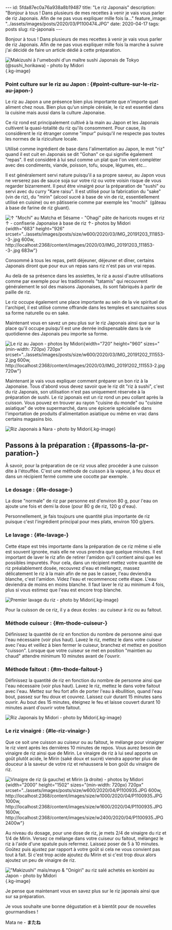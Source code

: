 \-\-- id: 5fda87ec0a76a938a8b19487 title: \"Le riz Japonais\"
description: \"Bonjour à tous ! Dans plusieurs de mes recettes à venir
je vais vous parler de riz Japonais. Afin de ne pas vous expliquer mille
fois la...\" feature_image:
\"../assets/images/posts/2020/03/P1100474.JPG\" date: 2020-04-17 tags:
posts slug: riz-japonais \-\--

Bonjour à tous ! Dans plusieurs de mes recettes à venir je vais vous
parler de riz Japonais. Afin de ne pas vous expliquer mille fois la
marche à suivre j\'ai décidé de faire un article dédié à cette
préparation.

![Makizushi à l\'umeboshi d\'un maître sushi Japonais de Tokyo
([\@sushi_horikawa](https://www.instagram.com/sushi_horikawa/?hl=fr)) -
photo by
Midori](../assets/images/posts/2020/03/IMG_20191123_201832-4.jpg){.kg-image}

### Point culture sur le riz au Japon : {#point-culture-sur-le-riz-au-japon-}

Le riz au Japon a une présence bien plus importante que n\'importe quel
aliment chez nous. Bien plus qu\'un simple céréale, le riz est essentiel
dans la cuisine mais aussi dans la culture Japonaise.

Ce riz rond est principalement cultivé à la main au Japon et les
Japonais cultivent la quasi-totalité du riz qu\'ils consomment. Pour
cause, ils considèrent le riz étranger comme \"impur\" puisqu\'il ne
respecte pas toutes les normes de la riziculture locale.

Utilisé comme ingrédient de base dans l\'alimentation au Japon, le mot
\"riz\" quand il est cuit en Japonais se dit \"Gohan\" ce qui signifie
également \"repas\". Il est considéré à lui seul comme un plat que l\'on
vient compléter avec des condiments, viande, poisson, tofu, soupe,
légumes, etc\...

Il est généralement servi nature puisqu\'il a sa propre saveur, au Japon
vous ne verserez pas de sauce soja sur votre riz ou votre voisin risque
de vous regarder bizarrement. Il peut être vinaigré pour la préparation
de \"sushi\" ou servi avec du curry \"Kare raisu\". Il est utilisé pour
la fabrication du \"sake\" (vin de riz), du \"mirin\" (alcool sucré à
base de vin de riz, essentiellement utilisé en cuisine) ou en pâtisserie
comme par exemple les \"mochi\"  (gâteau à base de farine de riz
gluant).

![↑ \"Mochi\" au Matcha et Sésame - \"Ohagi\" pâte de haricots rouges et
riz ↑ - confiserie Japonaise à base de riz ↑- photos by
Midori](../assets/images/posts/2020/03/IMG_20191203_111853--3-.jpg){width="683"
height="926"
srcset="../assets/images/posts/size/w600/2020/03/IMG_20191203_111853--3-.jpg 600w, http://localhost:2368/content/images/2020/03/IMG_20191203_111853--3-.jpg 683w"}

Consommé à tous les repas, petit déjeuner, déjeuner et dîner, certains
Japonais diront que pour eux un repas sans riz n\'est pas un vrai repas.

Au delà de sa présence dans les assiettes, le riz a aussi d\'autre
utilisations comme par exemple pour les traditionnels \"tatamis\" qui
recouvrent généralement le sol des maisons Japonaises, ils sont
fabriqués à partir de paille de riz.

Le riz occupe également une place importante au sein de la vie spirituel
de l\'archipel, il est utilisé comme offrande dans les temples et
sanctuaires sous sa forme naturelle ou en sake.

Maintenant vous en savez un peu plus sur le riz Japonais ainsi que sur
la place qu\'il occupe puisqu\'il est une denrée indispensable dans la
vie quotidienne des Japonais peu importe sa forme.

![Le riz au Japon - photos by
Midori](../assets/images/posts/2020/03/IMG_20191202_111553-2.jpg){width="720"
height="960" sizes="(min-width: 720px) 720px"
srcset="../assets/images/posts/size/w600/2020/03/IMG_20191202_111553-2.jpg 600w, http://localhost:2368/content/images/2020/03/IMG_20191202_111553-2.jpg 720w"}

Maintenant je vais vous expliquer comment préparer un bon riz à la
Japonaise. Tous d\'abord vous devez savoir que le riz dit \"riz à
sushi\", c\'est du riz Japonais, son utilisation n\'est pas uniquement
réservée à la préparation de sushi. Le riz japonais est un riz rond un
peu collant après la cuisson. Vous pouvez en trouver au rayon \"cuisine
du monde\" ou \"cuisine asiatique\" de votre supermarché, dans une
épicerie spécialisée dans l\'importation de produits d\'alimentation
asiatique ou même en vrac dans certains magasins bio.

![Riz Japonais à Nara - photo by
Midori](../assets/images/posts/2020/03/IMG_20191203_132418-4.jpg){.kg-image}

## Passons à la préparation : {#passons-la-pr-paration-}

À savoir, pour la préparation de ce riz vous allez procéder à une
cuisson dite à l\'étouffée. C\'est une méthode de cuisson à la vapeur, à
feu doux et dans un récipient fermé comme une cocotte par exemple.

### Le dosage : {#le-dosage-}

La dose \"normale\" de riz par personne est d\'environ 80 g, pour l\'eau
on ajoute une fois et demi la dose (pour 80 g de riz, 120 g d\'eau).

Personnellement, je fais toujours une quantité plus importante de riz
puisque c\'est l\'ingrédient principal pour mes plats, environ 100
g/pers.

### Le lavage : {#le-lavage-}

Cette étape est très importante dans la préparation de ce riz même si
elle est souvent ignorée, mais elle ne vous prendra que quelque minutes.
Il est important de laver le riz afin de retirer l\'amidon qu\'il
contient ainsi que les possibles impuretés. Pour cela, dans un récipient
mettez votre quantité de riz préalablement dosée, recouvrez d\'eau et
mélangez, massez délicatement le riz à la main afin de ne pas le casser,
l\'eau deviendra blanche, c\'est l\'amidon. Videz l\'eau et recommencez
cette étape. L\'eau deviendra de moins en moins blanche. Il faut laver
le riz au minimum 4 fois, plus si vous estimez que l\'eau est encore
trop blanche.

![Premier lavage du riz - photo by
Midori](../assets/images/posts/2020/03/P1100420.JPG){.kg-image}

Pour la cuisson de ce riz, il y a deux écoles : au cuiseur à riz ou au
faitout.

### Méthode cuiseur : {#m-thode-cuiseur-}

Définissez la quantité de riz en fonction du nombre de personne ainsi
que l\'eau nécessaire (voir plus haut). Lavez le riz, mettez le dans
votre cuiseur avec l\'eau et veillez à bien fermer le cuiseur, branchez
et mettez en position \"cuisson\". Lorsque que votre cuiseur se met en
position \"maintien au chaud\" attendre minimum 10 minutes avant de
l\'ouvrir.

### Méthode faitout : {#m-thode-faitout-}

Définissez la quantité de riz en fonction du nombre de personne ainsi
que l\'eau nécessaire (voir plus haut). Lavez le riz, mettez le dans
votre faitout avec l\'eau. Mettez sur feu fort afin de porter l\'eau à
ébullition, quand l\'eau bout, passez sur feu doux et couvrez. Laissez
cuir durant 15 minutes sans ouvrir. Au bout des 15 minutes, éteignez le
feu et laisse couvert durant 10 minutes avant d\'ouvrir votre faitout.

![Riz Japonais by Midori - photo by
Midori](../assets/images/posts/2020/03/P1100474-1.JPG){.kg-image}

### Le riz vinaigré : {#le-riz-vinaigr-}

Que ce soit une cuisson au cuiseur ou au faitout, le mélange pour
vinaigrer le riz vient après les dernières 10 minutes de repos. Vous
aurez besoin de vinaigre de riz ainsi que de Mirin. Le vinaigre de riz à
lui seul apporte un goût plutôt acide, le Mirin (saké doux et sucré)
viendra apporter plus de douceur à la saveur de votre riz et rehaussera
le bon goût du vinaigre de riz.

![Vinaigre de riz (à gauche) et Mirin (à droite) - photos by
Midori](../assets/images/posts/2020/04/P1100935.JPG){width="2000"
height="1502" sizes="(min-width: 720px) 720px"
srcset="../assets/images/posts/size/w600/2020/04/P1100935.JPG 600w, http://localhost:2368/content/images/size/w1000/2020/04/P1100935.JPG 1000w, http://localhost:2368/content/images/size/w1600/2020/04/P1100935.JPG 1600w, http://localhost:2368/content/images/size/w2400/2020/04/P1100935.JPG 2400w"}

Au niveau du dosage, pour une dose de riz, je mets 2/4 de vinaigre du
riz et 1/4 de Mirin. Versez ce mélange dans votre cuiseur ou faitout,
mélangez le riz à l\'aide d\'une spatule puis refermez. Laissez poser de
5 à 10 minutes. Goûtez puis ajustez par rapport à votre goût si cela ne
vous convient pas tout à fait. Si c\'est trop acide ajoutez du Mirin et
si c\'est trop doux alors ajoutez un peu de vinaigre de riz.  

![\"Makizushi\" maïs/mayo & \"Onigiri\" au riz salé achetés en konbini
au Japon - photo by
Midori](../assets/images/posts/2020/04/IMG_20191201_193148.jpg){.kg-image}

Je pense que maintenant vous en savez plus sur le riz japonais ainsi que
sur sa préparation.

Je vous souhaite une bonne dégustation et à bientôt pour de nouvelles
gourmandises !

Mata ne -
**********************************************************************************************************************************************************************************************************************************************************************************************************************************************************************************************************************************************************************************************************************************************************************************************************************************************************************************************************************************************************************************************************************************************************************************************************************************************************************************************************************************************************************************************************************************************************************************************************************************************************************************************************************************************************************************************************************************************************************************************************************************************************************************************************************************************************************************************************************************************************************************************************************************************************************************************************************************************************************************************************************************************************************************************またね**********************************************************************************************************************************************************************************************************************************************************************************************************************************************************************************************************************************************************************************************************************************************************************************************************************************************************************************************************************************************************************************************************************************************************************************************************************************************************************************************************************************************************************************************************************************************************************************************************************************************************************************************************************************************************************************************************************************************************************************************************************************************************************************************************************************************************************************************************************************************************************************************************************************************************************************************************************************************************************************************************************************************************************************************
